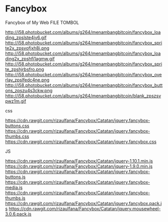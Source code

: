 # Fancybox
Fancybox of My Web
FILE TOMBOL

http://i58.photobucket.com/albums/g264/menambangbitcoin/fancybox_loading_zpslste4jy6.gif
http://i58.photobucket.com/albums/g264/menambangbitcoin/fancybox_sprite2x_zpsvofjxh8i.png
http://i58.photobucket.com/albums/g264/menambangbitcoin/fancybox_loading2x_zpshfi1agmw.gif
http://i58.photobucket.com/albums/g264/menambangbitcoin/fancybox_sprite_zpshjrbsfro.png
http://i58.photobucket.com/albums/g264/menambangbitcoin/fancybox_overlay_zpslfedc4ne.png
http://i58.photobucket.com/albums/g264/menambangbitcoin/fancybox_buttons_zpszu4s3ckw.png
http://i58.photobucket.com/albums/g264/menambangbitcoin/blank_zpszsvpwz1m.gif


css

https://cdn.rawgit.com/rizaulfana/Fancybox/Catatan/jquery.fancybox-buttons.css
https://cdn.rawgit.com/rizaulfana/Fancybox/Catatan/jquery.fancybox-thumbs.css
https://cdn.rawgit.com/rizaulfana/Fancybox/Catatan/jquery.fancybox.css


JS

https://cdn.rawgit.com/rizaulfana/Fancybox/Catatan/jquery-1.10.1.min.js
https://cdn.rawgit.com/rizaulfana/Fancybox/Catatan/jquery-1.9.0.min.js
https://cdn.rawgit.com/rizaulfana/Fancybox/Catatan/jquery.fancybox-buttons.js
https://cdn.rawgit.com/rizaulfana/Fancybox/Catatan/jquery.fancybox-media.js
https://cdn.rawgit.com/rizaulfana/Fancybox/Catatan/jquery.fancybox-thumbs.js
https://cdn.rawgit.com/rizaulfana/Fancybox/Catatan/jquery.fancybox.pack.js
https://cdn.rawgit.com/rizaulfana/Fancybox/Catatan/jquery.mousewheel-3.0.6.pack.js

